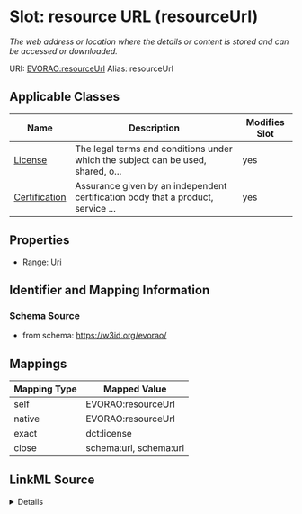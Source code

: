 

# Slot: resource URL (resourceUrl) 


_The web address or location where the details or content is stored and can be accessed or downloaded._





URI: [EVORAO:resourceUrl](https://w3id.org/evorao/resourceUrl)
Alias: resourceUrl

<!-- no inheritance hierarchy -->





## Applicable Classes

| Name | Description | Modifies Slot |
| --- | --- | --- |
| [License](License.md) | The legal terms and conditions under which the subject can be used, shared, o... |  yes  |
| [Certification](Certification.md) | Assurance given by an independent certification body that a product, service ... |  yes  |







## Properties

* Range: [Uri](Uri.md)





## Identifier and Mapping Information







### Schema Source


* from schema: https://w3id.org/evorao/




## Mappings

| Mapping Type | Mapped Value |
| ---  | ---  |
| self | EVORAO:resourceUrl |
| native | EVORAO:resourceUrl |
| exact | dct:license |
| close | schema:url, schema:url |




## LinkML Source

<details>
```yaml
name: resourceUrl
description: The web address or location where the details or content is stored and
  can be accessed or downloaded.
title: resource URL
from_schema: https://w3id.org/evorao/
exact_mappings:
- dct:license
close_mappings:
- schema:url
- schema:url
rank: 1000
alias: resourceUrl
domain_of:
- License
- Certification
range: uri
required: false
multivalued: false

```
</details>